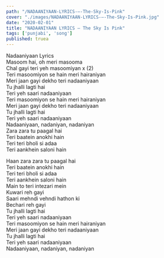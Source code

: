 ```yaml
---
path: "/NADAANIYAAN-LYRICS-–-The-Sky-Is-Pink"
cover: "./images/NADAANIYAAN-LYRICS-–-The-Sky-Is-Pink.jpg"
date: "2020-02-01"
title: "NADAANIYAAN LYRICS – The Sky Is Pink"
tags: ['punjabi', 'song']
published: truea
---
```

  
Nadaaniyaan Lyrics  
Masoom hai, oh meri masooma  
Chal gayi teri yeh masoomiyan x (2)  
Teri masoomiyon se hain meri hairaniyan  
Meri jaan gayi dekho teri nadaaniyaan  
Tu jhalli lagti hai  
Teri yeh saari nadaaniyaan  
Teri masoomiyon se hain meri hairaniyan  
Meri jaan gayi dekho teri nadaaniyaan  
Tu jhalli lagti hai  
Teri yeh saari nadaaniyaan  
Nadaaniyaan, nadaniyan, nadaniyan  
Zara zara tu paagal hai  
Teri baatein anokhi hain  
Teri teri bholi si adaa  
Teri aankhein saloni hain  
  
  
  
  
  
  
Haan zara zara tu paagal hai  
Teri baatein anokhi hain  
Teri teri bholi si adaa  
Teri aankhein saloni hain  
Main to teri intezari mein  
Kuwari reh gayi  
Saari mehndi vehndi hathon ki  
Bechari reh gayi  
Tu jhalli lagti hai  
Teri yeh saari nadaaniyaan  
Teri masoomiyon se hain meri hairaniyan  
Meri jaan gayi dekho teri nadaaniyaan  
Tu jhalli lagti hai  
Teri yeh saari nadaaniyaan  
Nadaaniyaan, nadaniyan, nadaniyan  

